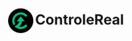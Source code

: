 <h1 align="center"> <sub> <sub> <sub> <img src="./img/Logo.png" alt="Logo da ControleReal"> </sub> </sub> </sub>ControleReal </a> </h1>
